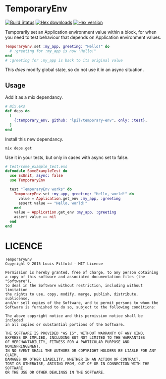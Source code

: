 TemporaryEnv
============

[![Build Status](https://travis-ci.org/lpil/temporary-env.svg?branch=master)](https://travis-ci.org/lpil/temporary-env)
[![Hex downloads](https://img.shields.io/hexpm/dt/temporary-env.svg "Hex downloads")](https://hex.pm/packages/temporary-env)
[![Hex version](https://img.shields.io/hexpm/v/temporary-env.svg "Hex version")](https://hex.pm/packages/temporary-env)


Temporarily set an Application environment value within a block, for when you
need to test behaviour that depends on Application environment values.

```elixir
TemporaryEnv.set :my_app, greeting: "Hello!" do
  # :greeting for :my_app is now "Hello!"
end
# :greeting for :my_app is back to its original value
```

This *does* modify global state, so do not use it in an async situation.

## Usage

Add it as a mix dependancy.

```elixir
# mix.exs
def deps do
  [
    {:temporary_env, github: "lpil/temporary-env", only: :test},
  ]
end
```

Install this new dependancy.

```
mix deps.get
```

Use it in your tests, but only in cases with async set to false.

```elixir
# test/some_example_test.exs
defmodule SomeExampleTest do
  use ExUnit, async: false
  use TemporaryEnv

  test "TemporaryEnv works" do
    TemporaryEnv.set :my_app, greeting: "Hello, world!" do
      value = Application.get_env :my_app, :greeting
      assert value == "Hello, world!"
    end
    value = Application.get_env :my_app, :greeting
    assert value == nil
  end
end
```


# LICENCE

```
TemporaryEnv
Copyright © 2015 Louis Pilfold - MIT Licence

Permission is hereby granted, free of charge, to any person obtaining
a copy of this software and associated documentation files (the "Software"),
to deal in the Software without restriction, including without limitation
the rights to use, copy, modify, merge, publish, distribute, sublicense,
and/or sell copies of the Software, and to permit persons to whom the
Software is furnished to do so, subject to the following conditions:

The above copyright notice and this permission notice shall be included
in all copies or substantial portions of the Software.

THE SOFTWARE IS PROVIDED "AS IS", WITHOUT WARRANTY OF ANY KIND,
EXPRESS OR IMPLIED, INCLUDING BUT NOT LIMITED TO THE WARRANTIES
OF MERCHANTABILITY, FITNESS FOR A PARTICULAR PURPOSE AND NONINFRINGEMENT.
IN NO EVENT SHALL THE AUTHORS OR COPYRIGHT HOLDERS BE LIABLE FOR ANY CLAIM,
DAMAGES OR OTHER LIABILITY, WHETHER IN AN ACTION OF CONTRACT,
TORT OR OTHERWISE, ARISING FROM, OUT OF OR IN CONNECTION WITH THE SOFTWARE
OR THE USE OR OTHER DEALINGS IN THE SOFTWARE.
```
